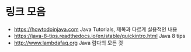 <!-- TITLE: Java -->
<!-- SUBTITLE:  -->

# 링크 모음
* https://howtodoinjava.com Java Tutorials, 제목과 다르게 실용적인 내용
* https://java-8-tips.readthedocs.io/en/stable/quickintro.html Java 8 tips
* http://www.lambdafaq.org Java 람다의 모든 것

